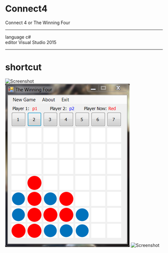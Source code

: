 # Connect4
Connect 4 or The Winning Four

---
language c# <br>
editor Visual Studio 2015 <br>

---
# shortcut 
![Screenshot](shortcut1.PNG) <br>
![Screenshot](/shortcut/shortcut2.PNG)
![Screenshot](image.PNG)


